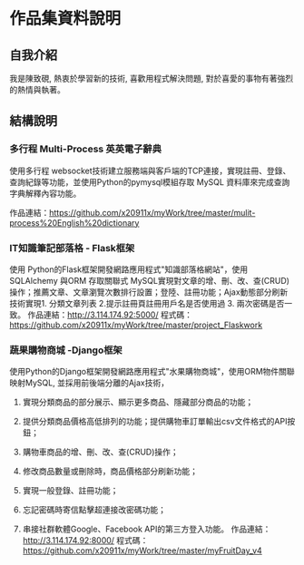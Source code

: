 # 作品集資料說明

## 自我介紹
我是陳致硯, 熱衷於學習新的技術, 喜歡用程式解決問題, 對於喜愛的事物有著強烈的熱情與執著。


## 結構說明

### 多行程 Multi-Process 英英電子辭典
使用多行程 websocket技術建立服務端與客戶端的TCP連接，實現註冊、登錄、查詢紀錄等功能，並使用Python的pymysql模組存取 MySQL 資料庫來完成查詢字典解釋內容功能。

作品連結：https://github.com/x20911x/myWork/tree/master/mulit-process%20English%20dictionary

### IT知識筆記部落格 - Flask框架
使用 Python的Flask框架開發網路應用程式"知識部落格網站"，使用SQLAlchemy 與ORM 存取關聯式 MySQL實現對文章的增、刪、改、查(CRUD)操作；推薦文章、文章瀏覽次數排行設置；登陸、註冊功能；Ajax動態部分刷新技術實現1. 分類文章列表 2.提示註冊頁註冊用戶名是否使用過 3. 兩次密碼是否一致。
作品連結：http://3.114.174.92:5000/
程式碼：https://github.com/x20911x/myWork/tree/master/project_Flaskwork

### 蔬果購物商城 -Django框架
使用Python的Django框架開發網路應用程式"水果購物商城"，使用ORM物件關聯映射MySQL, 並採用前後端分離的Ajax技術，

1. 實現分類商品的部分展示、顯示更多商品、隱藏部分商品的功能；

2. 提供分類商品價格高低排列的功能；提供購物車訂單輸出csv文件格式的API按鈕；

3. 購物車商品的增、刪、改、查(CRUD)操作；

4. 修改商品數量或刪除時，商品價格部分刷新功能；

5. 實現一般登錄、註冊功能；

6. 忘記密碼時寄信點擊超連接改密碼功能；

7. 串接社群軟體Google、Facebook API的第三方登入功能。
作品連結：http://3.114.174.92:8000/
程式碼：https://github.com/x20911x/myWork/tree/master/myFruitDay_v4
